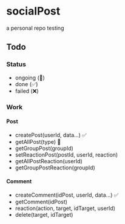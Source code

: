 # socialPost

a personal repo testing

## Todo

### Status

- ongoing (🚀)
- done (✅)
- failed (❌)

### Work

#### Post

- createPost(userId, data...) ✅
- getAllPost(type) 🚀
- getGroupPost(groupId)
- setReactionPost(postId, userId, reaction)
- getAllPostReaction(userId)
- getGroupPostReaction(groupId)

#### Comment

- createComment(idPost, userId, data...) ✅
- getComment(idPost)
- reaction(action, target, idTarget, userId)
- delete(target, idTarget)
